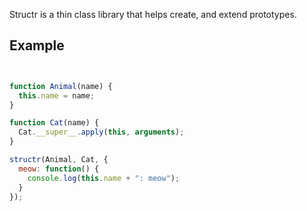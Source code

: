 Structr is a thin class library that helps create, and extend prototypes.

## Example


```javascript


function Animal(name) {
  this.name = name;
}

function Cat(name) {
  Cat.__super__.apply(this, arguments);
}

structr(Animal, Cat, {
  meow: function() {
    console.log(this.name + ": meow");
  }
});


```